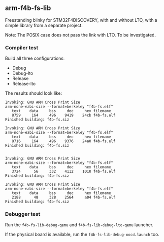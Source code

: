## arm-f4b-fs-lib

Freestanding blinky for STM32F4DISCOVERY, with and without LTO,
with a simple library from a separate project.

Note: The POSIX case does not pass the link with LTO. To be investigated.

### Compiler test

Build all three configurations:

- Debug
- Debug-lto
- Release
- Release-lto

The results should look like:

```
Invoking: GNU ARM Cross Print Size
arm-none-eabi-size --format=berkeley "f4b-fs.elf"
   text	   data	    bss	    dec	    hex	filename
   8759	    164	    496	   9419	   24cb	f4b-fs.elf
Finished building: f4b-fs.siz

Invoking: GNU ARM Cross Print Size
arm-none-eabi-size --format=berkeley "f4b-fs.elf"
   text	   data	    bss	    dec	    hex	filename
   8716	    164	    496	   9376	   24a0	f4b-fs.elf
Finished building: f4b-fs.siz


Invoking: GNU ARM Cross Print Size
arm-none-eabi-size --format=berkeley "f4b-fs.elf"
   text	   data	    bss	    dec	    hex	filename
   3724	     56	    332	   4112	   1010	f4b-fs.elf
Finished building: f4b-fs.siz

Invoking: GNU ARM Cross Print Size
arm-none-eabi-size --format=berkeley "f4b-fs.elf"
   text	   data	    bss	    dec	    hex	filename
   2188	     48	    328	   2564	    a04	f4b-fs.elf
Finished building: f4b-fs.siz
```

### Debugger test

Run the `f4b-fs-lib-debug-qemu` and `f4b-fs-lib-debug-lto-qemu` launcher.

If the physical board is available, run the `f4b-fs-lib-debug-oocd.launch` too.

